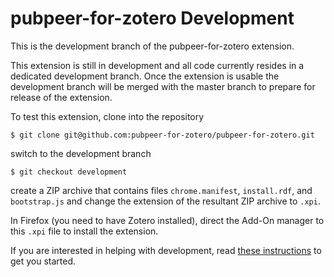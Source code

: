 pubpeer-for-zotero Development
==============================

This is the development branch of the pubpeer-for-zotero extension.

This extension is still in development and all code currently resides
in a dedicated development branch.
Once the extension is usable the development branch will be merged
with the master branch to prepare for release of the extension.

To test this extension, clone into the repository

    $ git clone git@github.com:pubpeer-for-zotero/pubpeer-for-zotero.git

switch to the development branch

    $ git checkout development

create a ZIP archive that contains files `chrome.manifest`, `install.rdf`, and `bootstrap.js` and change
the extension of the resultant ZIP archive to `.xpi`.

In Firefox (you need to have Zotero installed), direct the Add-On manager to this `.xpi` file to install the extension.

If you are interested in helping with development, read [these instructions](http://blog.mozilla.org/addons/2009/01/28/how-to-develop-a-firefox-extension/)
to get you started.
